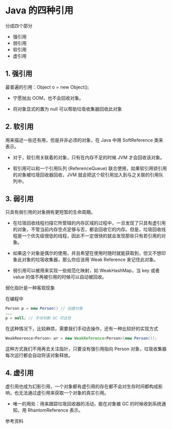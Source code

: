 # Java 的四种引用

分成四个部分

* 强引用
* 弱引用
* 软引用
* 虚引用



## 1. 强引用

最普遍的引用：Object o = new Object();

* 宁愿抛出 OOM，也不会回收对象。

* 将对象显式的置为 null 可以帮助垃圾收集器回收此对象



## 2. 软引用

用来描述一些还有用，但是并非必须的对象，在 Java 中用 SoftReference 类来表示。

* 对于，软引用关联着的对象，只有在内存不足的时候 JVM 才会回收该对象。

* 软引用可以和一个引用队列 (ReferenceQueue) 联合使用，如果软引用锁引用的对象被垃圾回收器回收，JVM 就会把这个软引用加入到与之关联的引用队列中。



## 3. 弱引用

只具有弱引用的对象拥有更短暂的生命周期。

* 在垃圾回收线程扫描它所管辖的内存区域的过程中，一旦发现了只具有虚引用的对象，不管当前内存空点足够与否，都会回收它的内存。但是，垃圾回收线程是一个优先级很低的线程，因此不一定很快的就会发现那些只有若引用的对象。

* 如果这个对象是偶尔的使用，并且希望在使用时随时就能获取到，但又不想印象此对象的垃圾收集器，那么你应该用 Weak Reference 来记住此对象。
* 弱引用可以被用来实现一些规范化映射，如 WeakHashMap，当 key 或者 value 的值不再被引用的时候可以自动被回收。



弱化指针是一种客观现象

在编程中

```java
Person p = new Person() // 创建对象
...
p = null; // 手动切断 GC 可达性
```

在这种情况下，比较麻烦，需要我们手动去操作，还有一种比较好的实现方式

```java
WeakReerence<Person> wr = new WeakReference<Person>(new Person());
```

这种方式我们不用再去关注指针，只要没有强引用指向 Person 对象，垃圾收集器每次运行都会自动将该对象释放。



## 4. 虚引用

虚引用也成为幻影引用，一个对象都有虚引用的存在都不会对生存时间都构成影响，也无法通过虚引用来获取一个对象的真实引用。

* 唯一的用处：用来跟踪垃圾回收器的活动，能在对象被 GC 的时候收到系统通知，用 RhantomReference 表示。



参考资料

[](<https://zhuanlan.zhihu.com/p/45173425>)

